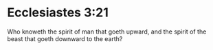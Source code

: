 # Ecclesiastes 3:21

Who knoweth the spirit of man that goeth upward, and the spirit of the beast that goeth downward to the earth?